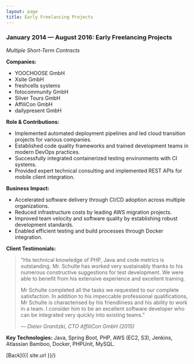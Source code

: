 ```yaml
---
layout: page
title: Early Freelancing Projects
---
```


### January 2014 — August 2016: Early Freelancing Projects

*Multiple Short-Term Contracts*

**Companies:**

- YOOCHOOSE GmbH
- Xsite GmbH
- freshcells systems
- fotocommunity GmbH
- Silver Tours GmbH
- AffiliCon GmbH
- dailypresent GmbH

**Role & Contributions:**

- Implemented automated deployment pipelines and led cloud transition projects for various
  companies.
- Established code quality frameworks and trained development teams in modern DevOps practices.
- Successfully integrated containerized testing environments with CI systems.
- Provided expert technical consulting and implemented REST APIs for mobile client integration.

**Business Impact:**

- Accelerated software delivery through CI/CD adoption across multiple organizations.
- Reduced infrastructure costs by leading AWS migration projects.
- Improved team velocity and software quality by establishing robust development standards.
- Enabled efficient testing and build processes through Docker integration.

**Client Testimonials:**

> "His technical knowledge of PHP, Java and code metrics is outstanding. Mr. Schulte has worked very
> sustainably thanks to his numerous constructive suggestions for test development. We were able to
> benefit from his extensive experience and excellent training.
> 
> Mr Schulte completed all the tasks we requested to our complete satisfaction. In addition to his
> impeccable professional qualifications, Mr Schulte is characterised by his friendliness and his
> ability to work in a team. I consider him to be an excellent software developer who can be
> integrated very quickly into existing teams."
>
> *— Dieter Granitzki, CTO AffiliCon GmbH (2015)*

**Key Technologies:**
Java, Spring Boot, PHP, AWS (EC2, S3), Jenkins, Atlassian Bamboo, Docker, PHPUnit, MySQL.

[Back]({{ site.url }}/)
